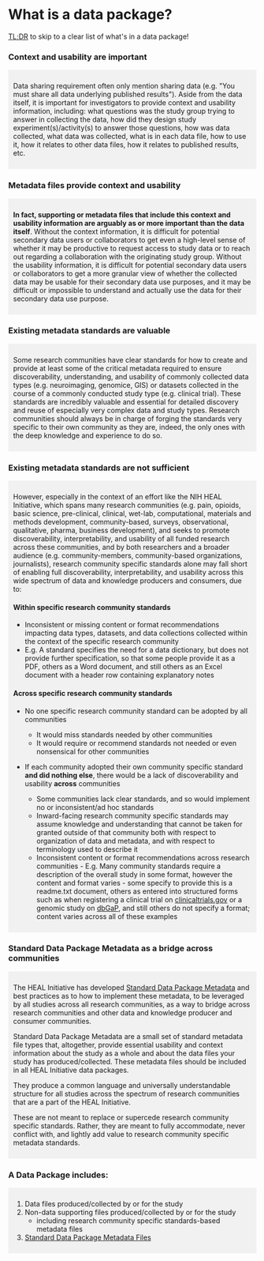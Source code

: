 # What is a data package? 

[TL;DR](#a-data-package-includes) to skip to a clear list of what's in a data package!

### Context and usability are important

<div markdown="1" style="background-color:rgba(0, 0, 0, 0.0470588); text-align:left; vertical-align: top; padding:10px 10px; margin-bottom: 10px;">

Data sharing requirement often only mention sharing data (e.g. "You must share all data underlying published results"). Aside from the data itself, it is important for investigators to provide context and usability information, including: what questions was the study group trying to answer in collecting the data, how did they design study experiment(s)/activity(s) to answer those questions, how was data collected, what data was collected, what is in each data file, how to use it, how it relates to other data files, how it relates to published results, etc. 

</div>

### Metadata files provide context and usability

<div markdown="1" style="background-color:rgba(0, 0, 0, 0.0470588); text-align:left; vertical-align: top; padding:10px 10px; margin-bottom: 10px;">

**In fact, supporting or metadata files that include this context and usability information are arguably as or more important than the data itself**. Without the context information, it is difficult for potential secondary data users or collaborators to get even a high-level sense of whether it may be productive to request access to study data or to reach out regarding a collaboration with the originating study group. Without the usability information, it is difficult for potential secondary data users or collaborators to get a more granular view of whether the collected data may be usable for their secondary data use purposes, and it may be difficult or impossible to understand and actually use the data for their secondary data use purpose.

</div>

### Existing metadata standards are valuable

<div markdown="1" style="background-color:rgba(0, 0, 0, 0.0470588); text-align:left; vertical-align: top; padding:10px 10px; margin-bottom: 10px;">

Some research communities have clear standards for how to create and provide at least some of the critical metadata required to ensure discoverability, understanding, and usability of commonly collected data types (e.g. neuroimaging, genomice, GIS) or datasets collected in the course of a commonly conducted study type (e.g. clinical trial). These standards are incredibly valuable and essential for detailed discovery and reuse of especially very complex data and study types. Research communities should always be in charge of forging the standards very specific to their own community as they are, indeed, the only ones with the deep knowledge and experience to do so. 

</div>

### Existing metadata standards are not sufficient

<div markdown="1" style="background-color:rgba(0, 0, 0, 0.0470588); text-align:left; vertical-align: top; padding:10px 10px; margin-bottom: 10px;">

However, especially in the context of an effort like the NIH HEAL Initiative, which spans many research communities (e.g. pain, opioids, basic science, pre-clinical, clinical, wet-lab, computational, materials and methods development, community-based, surveys, observational, qualitative, pharma, business development), and seeks to promote discoverability, interpretability, and usability of all funded research across these communities, and by both researchers and a broader audience (e.g. community-members, community-based organizations, journalists), research community specific standards alone may fall short of enabling full discoverability, interpretability, and usability across this wide spectrum of data and knowledge producers and consumers, due to: 

#### Within specific research community standards

* Inconsistent or missing content or format recommendations impacting data types, datasets, and data collections collected within the context of the specific research community
* E.g. A standard specifies the need for a data dictionary, but does not provide further specification, so that some people provide it as a PDF, others as a Word document, and still others as an Excel document with a header row containing explanatory notes

#### Across specific research community standards

* No one specific research community standard can be adopted by all communities 

    * It would miss standards needed by other communities
    * It would require or recommend standards not needed or even nonsensical for other communities

* If each community adopted their own community specific standard **and did nothing else**, there would be a lack of discoverability and usability **across** communities

    * Some communities lack clear standards, and so would implement no or inconsistent/ad hoc standards
    * Inward-facing research community specific standards may assume knowledge and understanding that cannot be taken for granted outside of that community both with respect to organization of data and metadata, and with respect to terminology used to describe it
    * Inconsistent content or format recommendations across research communities - E.g. Many community standards require a description of the overall study in some format, however the content and format varies - some specify to provide this is a readme.txt document, others as entered into structured forms such as when registering a clinical trial on [clinicaltrials.gov](https://clinicaltrials.gov/) or a genomic study on [dbGaP](https://www.ncbi.nlm.nih.gov/gap/), and still others do not specify a format; content varies across all of these examples  

</div>

### Standard Data Package Metadata as a bridge across communities 

<div markdown="1" style="background-color:rgba(0, 0, 0, 0.0470588); text-align:left; vertical-align: top; padding:10px 10px; margin-bottom: 10px;">

The HEAL Initiative has developed [Standard Data Package Metadata](../terms/index.md#standard-data-package-metadata-files) and best practices as to how to implement these metadata, to be leveraged by all studies across all research communities, as a way to bridge across research communities and other data and knowledge producer and consumer communities. 

Standard Data Package Metadata are a small set of standard metadata file types that, altogether, provide essential usability and context information about the study as a whole and about the data files your study has produced/collected. These metadata files should be included in all HEAL Initiative data packages. 

They produce a common language and universally understandable structure for all studies across the spectrum of research communities that are a part of the HEAL Initiative. 

These are not meant to replace or supercede research community specific standards. Rather, they are meant to fully accommodate, never conflict with, and lightly add value to research community specific metadata standards.

</div>

### A Data Package includes:

<div markdown="1" style="background-color:rgba(0, 0, 0, 0.0470588); text-align:left; vertical-align: top; padding:10px 10px; margin-bottom: 10px;">

1. Data files produced/collected by or for the study 
2. Non-data supporting files produced/collected by or for the study 
    * including research community specific standards-based metadata files
3. [Standard Data Package Metadata Files](../terms/index.md#standard-data-package-metadata-files) 

</div>